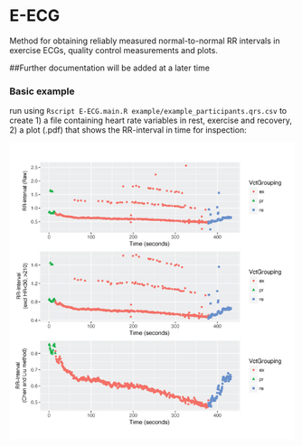 # E-ECG
Method for obtaining reliably measured normal-to-normal RR intervals in exercise ECGs, quality control measurements and plots.

##Further documentation will be added at a later time

### Basic example
run using `Rscript E-ECG.main.R example/example_participants.qrs.csv` to create 1) a file containing heart rate variables in rest, exercise and recovery, 2) a plot (.pdf) that shows the RR-interval in time for inspection:



![RR](example.jpg "example RR interval profile")


